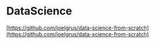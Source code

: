 # DataScience

[https://github.com/joelgrus/data-science-from-scratch](https://github.com/joelgrus/data-science-from-scratch)
